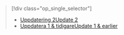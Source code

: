 > [!div class="op_single_selector"]
> * [<span data-ttu-id="11c9b-101">Uppdatering 2</span><span class="sxs-lookup"><span data-stu-id="11c9b-101">Update 2</span></span>](../articles/storsimple/storsimple-manage-volumes-u2.md)
> * [<span data-ttu-id="11c9b-102">Uppdatera 1 & tidigare</span><span class="sxs-lookup"><span data-stu-id="11c9b-102">Update 1 & earlier</span></span>](../articles/storsimple/storsimple-manage-volumes.md)
> 
> 

